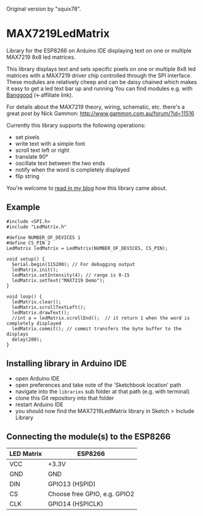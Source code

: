 Original version by "squix78".

# MAX7219LedMatrix
Library for the ESP8266 on Arduino IDE displaying text on one or multiple MAX7219 8x8 led matrices.

This library displays text and sets specific pixels on one or multiple 8x8 led matrices with a MAX7219 driver chip controlled through the SPI interface.
These modules are relatively cheep and can be daisy chained which makes it easy to get a led text bar up and running
You can find modules e.g. with [Banggood](http://www.banggood.com/2Pcs-MAX7219-Dot-Matrix-MCU-LED-Display-Control-Module-Kit-For-Arduino-p-945280.html?p=0P21061109440201501M) (<-affiliate link).

For details about the MAX7219 theory, wiring, schematic, etc. there's a great post by Nick Gammon: http://www.gammon.com.au/forum/?id=11516

Currently this library supports the following operations:

- set pixels
- write text with a simple font
- scroll text left or right
- translate 90°
- oscillate text between the two ends
- notify when the word is completely displayed
- flip string

You're welcome to [read in my blog](http://blog.squix.ch/2015/04/esp8266arduino-max7219-8x8-led-matrix.html) how this library came about.

## Example

```
#include <SPI.h>
#include "LedMatrix.h"

#define NUMBER_OF_DEVICES 1
#define CS_PIN 2
LedMatrix ledMatrix = LedMatrix(NUMBER_OF_DEVICES, CS_PIN);

void setup() {
  Serial.begin(115200); // For debugging output
  ledMatrix.init();
  ledMatrix.setIntensity(4); // range is 0-15
  ledMatrix.setText("MAX7219 Demo");
}

void loop() {
  ledMatrix.clear();
  ledMatrix.scrollTextLeft();
  ledMatrix.drawText();
  //int a = ledMatrix.scrollEnd();  // it return 1 when the word is completely displayed
  ledMatrix.commit(); // commit transfers the byte buffer to the displays
  delay(200);
}
```
## Installing library in Arduino IDE
- open Arduino IDE
- open preferences and take note of the 'Sketchbook location' path
- navigate into the `libraries` sub folder at that path (e.g. with terminal)
- clone this Git repository into that folder
- restart Arduino IDE
- you should now find the MAX7219LedMatrix library in Sketch > Include Library

## Connecting the module(s) to the ESP8266

|LED Matrix |	ESP8266                     |
|-----------|-----------------------------|
|VCC        |	+3.3V                       |
|GND	      | GND                         |
|DIN	      |GPIO13 (HSPID)               |
|CS	        |Choose free GPIO, e.g. GPIO2 |
|CLK	      |GPIO14 (HSPICLK)             |

